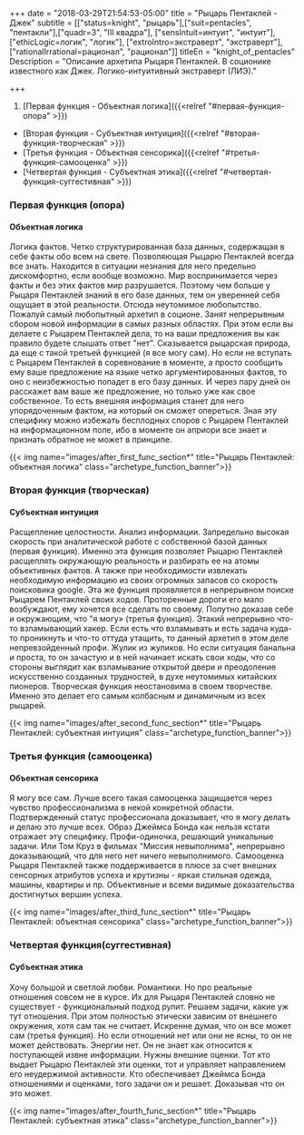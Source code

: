 +++
date = "2018-03-29T21:54:53-05:00"
title = "Рыцарь Пентаклей - Джек"
subtitle = [["status=knight", "рыцарь"],["suit=pentacles", "пентакли"],["quadr=3", "III квадра"], ["sensIntuit=интуит", "интуит"], ["ethicLogic=логик", "логик"], ["extroIntro=экстраверт", "экстраверт"], ["rationalIrrational=рационал", "рационал"]]
titleEn = "knight_of_pentacles"
Description = "Описание архетипа Рыцаря Пентаклей. В соционике известного как Джек. Логико-интуитивный экстраверт (ЛИЭ)."

+++

1. [Первая функция - Объектная логика]({{<relref "#первая-функция-опора" >}})
+ [Вторая функция - Субъектная интуиция]({{<relref "#вторая-функция-творческая" >}})
+ [Третья функция - Объектная сенсорика]({{<relref "#третья-функция-самооценка" >}})
+ [Четвертая функция - Субъектная этика]({{<relref "#четвертая-функция-суггестивная" >}})

### Первая функция (опора)
#### Объектная логика
Логика фактов. Четко структурированная база данных, содержащая в себе факты обо всем на свете. 
Позволяющая Рыцарю Пентаклей всегда все знать. Находится в ситуации незнания для него предельно дискомфортно, если вообще возможно. 
Мир воспринимается через факты и без этих фактов мир разрушается. Поэтому чем больше у Рыцаря Пентаклей знаний в его базе данных, 
тем он уверенней себя ощущает в этой реальности. Отсюда неутомимое любопытство. Пожалуй самый любопытный архетип в соционе. 
Занят непрерывным сбором новой информации в самых разных областях. При этом если вы делаете с Рыцарем Пентаклей дела, 
то на ваши предложения вы как правило будете слышать ответ "нет". Сказывается рыцарская природа, да еще с такой третьей функцией 
(я все могу сам). Но если не вступать с Рыцарем Пентаклей в соревнование в моменте, а просто сообщить ему ваше предложение 
на языке четко аргументированных фактов, то оно с неизбежностью попадет в его базу данных. И через пару дней он расскажет 
вам ваше же предложение, но только уже как свое собственное. То есть внешняя информация станет для него упорядоченным фактом, 
на который он сможет опереться. Зная эту специфику можно избежать бесплодных споров с Рыцарем Пентаклей на информационном поле, 
ибо в моменте он априори все знает и признать обратное не может в принципе.  

{{< img name="images/after_first_func_section*" title="Рыцарь Пентаклей: объектная логика" class="archetype_function_banner">}}

### Вторая функция (творческая)
#### Субъектная интуиция 
Расщепление целостности. Анализ информации. Запредельно высокая скорость при аналитической работе с собственной базой 
данных (первая функция). Именно эта функция позволяет Рыцарю Пентаклей расщеплять окружающую реальность и разбирать ее на атомы 
объективных фактов. А также при необходимости извлекать необходимую информацию из своих огромных запасов со скорость поисковика google. 
Эта же функция проявляется в непрерывном поиске Рыцарем Пентаклей своих ходов. Проторенные дороги его мало возбуждают, 
ему хочется все сделать по своему. Попутно доказав себе и окружающим, что "я могу» (третья функция). Этакий непрерывно 
что-то взламывающий хакер. Если есть что взламывать и есть задача куда-то проникнуть и что-то оттуда утащить, то данный архетип 
в этом деле непревзойденный профи. Жулик из жуликов. Но если ситуация банальна и проста, то он зачастую и в ней начинает искать 
свои ходы, что со стороны выглядит как взламывание открытой двери и преодоление искусственно созданных трудностей, 
в духе неутомимых китайских пионеров. Творческая функция неостановима в своем творчестве. Именно это делает его самым колбасным 
и динамичным из всех рыцарей.

{{< img name="images/after_second_func_section*" title="Рыцарь Пентаклей: субъектная интуиция" class="archetype_function_banner">}}

### Третья функция (самооценка)
#### Объектная сенсорика
Я могу все сам. Лучше всего такая самооценка защищается через чувство профессионализма в некой конкретной области. 
Подтвержденный статус профессионала доказывает, что я могу делать и делаю это лучше всех. Образ Джеймса Бонда как нельзя кстати 
отражает эту специфику. Профи-одиночка, решающий уникальные задачи. Или Том Круз в фильмах "Миссия невыполнима", непрерывно 
доказывающий, что для него нет ничего невыполнимого. Самооценка Рыцаря Пентаклей также поддерживается в плюсе за счет внешних 
сенсорных атрибутов успеха и крутизны - яркая стильная одежда, машины, квартиры и пр. Объективные и всеми видимые доказательства 
достигнутых вершин успеха.

{{< img name="images/after_third_func_section*" title="Рыцарь Пентаклей: объектная сенсорика" class="archetype_function_banner">}}

### Четвертая функция(суггестивная)
#### Субъектная этика
Хочу большой и светлой любви. Романтики. Но про реальные отношения совсем не в курсе. Их для Рыцаря Пентаклей словно 
не существует - функциональный подход рулит. Решаем задачи, какие уж тут отношения. При этом полностью этически зависим 
от внешнего окружения, хотя сам так не считает. Искренне думая, что он все может сам (третья функция). Но если отношений 
нет или они не ясны, то он не может действовать. Энергии нет. Он не знает как относится к поступающей извне информации. 
Нужны внешние оценки. Тот кто выдает Рыцарю Пентаклей эти оценки, тот и управляет направлением его неудержимой активности. 
Кто обеспечивает Джеймса Бонда отношениями и оценками, того задачи он и решает. Доказывая что он это может.

{{< img name="images/after_fourth_func_section*" title="Рыцарь Пентаклей: субъектная этика" class="archetype_function_banner">}}
